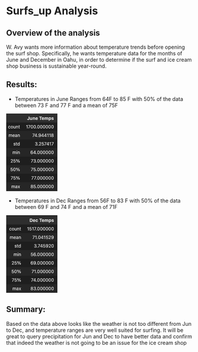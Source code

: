 # Surfs_up Analysis

## Overview of the analysis
W. Avy  wants more information about temperature trends before opening the surf shop. Specifically, he wants temperature data for the months of June and December in Oahu, in order to determine if the surf and ice cream shop business is sustainable year-round.


## Results:

* Temperatures in June Ranges from 64F to 85 F with 50% of the data between 73 F and 77 F and a mean of 75F


![Jun Temp ](Resources/Jun.png)


* Temperatures in Dec Ranges from 56F to 83 F with 50% of the data between 69 F and 74 F and a mean of 71F

![Dec Temp ](Resources/Dec.png)

## Summary:
Based on the data above looks like the weather is not too different from Jun to Dec, and temperature ranges are very well suited for surfing. 
It will be great to query precipitation for Jun and Dec  to have better data and confirm that indeed the weather is not going to be an issue for the ice cream shop

